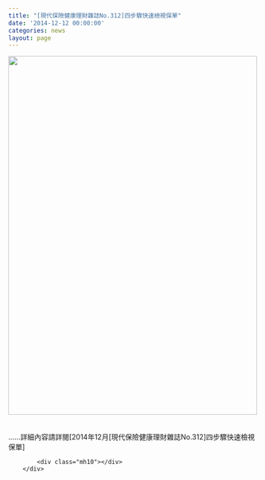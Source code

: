 ```yaml
---
title: "[現代保險健康理財雜誌No.312]四步驟快速檢視保單"
date: '2014-12-12 00:00:00'
categories: news
layout: page
---
```


<div class="text">
			<div>
	<img alt="" src="http://www.leishan.com.tw/UserFiles/images/%E7%A3%8A%E5%B1%B1%E6%96%B0%E8%81%9E/%E7%A3%8A%E5%B1%B1%E9%9B%9C%E8%AA%8C/2014%E5%B9%B412%E6%9C%88%5B%E7%8F%BE%E4%BB%A3%E4%BF%9D%E9%9A%AA%E5%81%A5%E5%BA%B7%2B%E7%90%86%E8%B2%A1%E9%9B%9C%E8%AA%8CNo.312%5D%E5%9B%9B%E6%AD%A5%E9%A9%9F%E5%BF%AB%E9%80%9F%E6%AA%A2%E8%A6%96%E4%BF%9D%E5%96%AENo.52.jpg" style="width: 500px; height: 721px;"></div>
<div>
	&nbsp;</div>
<div>
	&nbsp;</div>
<div>
	......詳細內容請詳閱[2014年12月[現代保險健康理財雜誌No.312]四步驟快速檢視保單]</div>

			<div class="mh10"></div>
		</div>